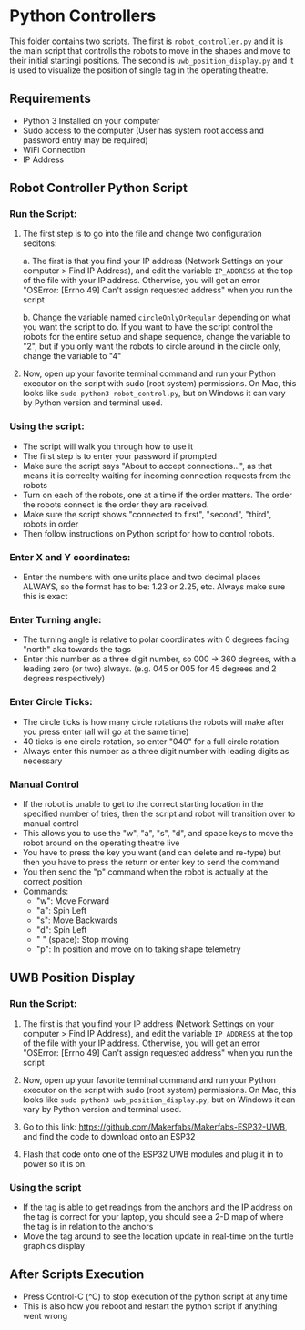 # Python Controllers

This folder contains two scripts. The first is `robot_controller.py` and it is the main script that controlls the robots to move in the shapes and move to their initial startingi positions. The second is `uwb_position_display.py` and it is used to visualize the position of single tag in the operating theatre.


## Requirements
- Python 3 Installed on your computer
- Sudo access to the computer (User has system root access and password entry may be required)
- WiFi Connection
- IP Address


## Robot Controller Python Script

### Run the Script:
1. The first step is to go into the file and change two configuration secitons:

    a. The first is that you find your IP address (Network Settings on your computer > Find IP Address), and edit the variable `IP_ADDRESS` at the top of the file with your IP address. Otherwise, you will get an error "OSError: [Errno 49] Can't assign requested address" when you run the script

    b. Change the variable named `circleOnlyOrRegular` depending on what you want the script to do. If you want to have the script control the robots for the entire setup and shape sequence, change the variable to "2", but if you only want the robots to circle around in the circle only, change the variable to "4"

2. Now, open up your favorite terminal command and run your Python executor on the script with sudo (root system) permissions. On Mac, this looks like `sudo python3 robot_control.py`, but on Windows it can vary by Python version and terminal used.


### Using the script: 
- The script will walk you through how to use it
- The first step is to enter your password if prompted
- Make sure the script says "About to accept connections...", as that means it is correclty waiting for incoming connection requests from the robots
- Turn on each of the robots, one at a time if the order matters. The order the robots connect is the order they are received.
- Make sure the script shows "connected to first", "second", "third", robots in order
- Then follow instructions on Python script for how to control robots.


### Enter X and Y coordinates:
- Enter the numbers with one units place and two decimal places ALWAYS, so the format has to be: 1.23 or 2.25, etc. Always make sure this is exact

### Enter Turning angle:
- The turning angle is relative to polar coordinates with 0 degrees facing "north" aka towards the tags
- Enter this number as a three digit number, so 000 -> 360 degrees, with a leading zero (or two) always. (e.g. 045 or 005 for 45 degrees and 2 degrees respectively)

### Enter Circle Ticks:
- The circle ticks is how many circle rotations the robots will make after you press enter (all will go at the same time)
- 40 ticks is one circle rotation, so enter "040" for a full circle rotation
- Always enter this number as a three digit number with leading digits as necessary

### Manual Control
- If the robot is unable to get to the correct starting location in the specified number of tries, then the script and robot will transition over to manual control
- This allows you to use the "w", "a", "s", "d", and space keys to move the robot around on the operating theatre live
- You have to press the key you want (and can delete and re-type) but then you have to press the return or enter key to send the command
- You then send the "p" command when the robot is actually at the correct *p*osition
- Commands:
    - "w": Move Forward
    - "a": Spin Left
    - "s": Move Backwards
    - "d": Spin Left
    - " " (space): Stop moving
    - "p": In position and move on to taking shape telemetry





## UWB Position Display

### Run the Script:
1. The first is that you find your IP address (Network Settings on your computer > Find IP Address), and edit the variable `IP_ADDRESS` at the top of the file with your IP address. Otherwise, you will get an error "OSError: [Errno 49] Can't assign requested address" when you run the script

2. Now, open up your favorite terminal command and run your Python executor on the script with sudo (root system) permissions. On Mac, this looks like `sudo python3 uwb_position_display.py`, but on Windows it can vary by Python version and terminal used.

3. Go to this link: https://github.com/Makerfabs/Makerfabs-ESP32-UWB, and find the code to download onto an ESP32

4. Flash that code onto one of the ESP32 UWB modules and plug it in to power so it is on.


### Using the script
- If the tag is able to get readings from the anchors and the IP address on the tag is correct for your laptop, you should see a 2-D map of where the tag is in relation to the anchors
- Move the tag around to see the location update in real-time on the turtle graphics display


## After Scripts Execution
- Press Control-C (^C) to stop execution of the python script at any time
- This is also how you reboot and restart the python script if anything went wrong
